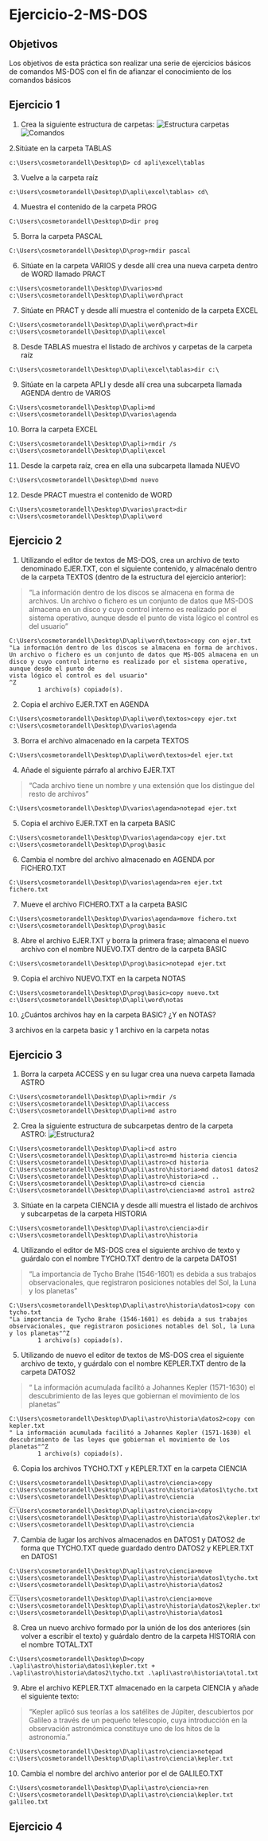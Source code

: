 # Ejercicio-2-MS-DOS

## Objetivos
Los objetivos de esta práctica son realizar una serie de ejercicios básicos de comandos MS-DOS con el fin de afianzar el conocimiento de los comandos básicos
## Ejercicio 1
1. Crea la siguiente estructura de carpetas:
![Estructura carpetas](https://github.com/cosmetorandellborras/Ejercicio-2-MS-DOS/blob/main/Ex%201.png)
![Comandos](https://github.com/cosmetorandellborras/Ejercicio-2-MS-DOS/blob/main/Cap%201.png)

2.Sitúate en la carpeta TABLAS
~~~
c:\Users\cosmetorandell\Desktop\D> cd apli\excel\tablas
~~~
3. Vuelve a la carpeta raíz
~~~
c:\Users\cosmetorandell\Desktop\D\apli\excel\tablas> cd\
~~~
4. Muestra el contenido de la carpeta PROG
~~~
C:\Users\cosmetorandell\Desktop\D>dir prog
~~~
5. Borra la carpeta PASCAL
~~~
C:\Users\cosmetorandell\Desktop\D\prog>rmdir pascal
~~~
6. Sitúate en la carpeta VARIOS y desde allí crea una nueva carpeta dentro de WORD llamado PRACT
~~~
c:\Users\cosmetorandell\Desktop\D\varios>md c:\Users\cosmetorandell\Desktop\D\apli\word\pract
~~~
7. Sitúate en PRACT y desde allí muestra el contenido de la carpeta EXCEL
~~~
C:\Users\cosmetorandell\Desktop\D\apli\word\pract>dir c:\Users\cosmetorandell\Desktop\D\apli\excel
~~~
8. Desde TABLAS muestra el listado de archivos y carpetas de la carpeta raíz
~~~
C:\Users\cosmetorandell\Desktop\D\apli\excel\tablas>dir c:\
~~~
9. Sitúate en la carpeta APLI y desde allí crea una subcarpeta llamada AGENDA dentro de VARIOS
~~~
C:\Users\cosmetorandell\Desktop\D\apli>md c:\Users\cosmetorandell\Desktop\D\varios\agenda
~~~
10. Borra la carpeta EXCEL
~~~
C:\Users\cosmetorandell\Desktop\D\apli>rmdir /s c:\Users\cosmetorandell\Desktop\D\apli\excel
~~~
11. Desde la carpeta raíz, crea en ella una subcarpeta llamada NUEVO
~~~
C:\Users\cosmetorandell\Desktop\D>md nuevo
~~~
12. Desde PRACT muestra el contenido de WORD
~~~
C:\Users\cosmetorandell\Desktop\D\varios\pract>dir c:\Users\cosmetorandell\Desktop\D\apli\word
~~~
## Ejercicio 2
1. Utilizando el editor de textos de MS-DOS, crea un archivo de texto denominado EJER.TXT, con el siguiente contenido, y almacénalo dentro de la carpeta TEXTOS (dentro de la estructura del ejercicio anterior):
>“La información dentro de los discos se almacena en forma de archivos. Un archivo o fichero es un conjunto de datos que MS-DOS almacena en un disco y cuyo control interno es realizado por el sistema operativo, aunque desde el punto de vista lógico el control es del usuario”
~~~
C:\Users\cosmetorandell\Desktop\D\apli\word\textos>copy con ejer.txt
"La información dentro de los discos se almacena en forma de archivos. Un archivo o fichero es un conjunto de datos que MS-DOS almacena en un disco y cuyo control interno es realizado por el sistema operativo, aunque desde el punto de
vista lógico el control es del usuario"
^Z
        1 archivo(s) copiado(s).

~~~
2. Copia el archivo EJER.TXT en AGENDA
~~~
C:\Users\cosmetorandell\Desktop\D\apli\word\textos>copy ejer.txt c:\Users\cosmetorandell\Desktop\D\varios\agenda
~~~
3. Borra el archivo almacenado en la carpeta TEXTOS
~~~
C:\Users\cosmetorandell\Desktop\D\apli\word\textos>del ejer.txt
~~~
4. Añade el siguiente párrafo al archivo EJER.TXT
>“Cada archivo tiene un nombre y una extensión que los distingue del resto de archivos”
~~~
C:\Users\cosmetorandell\Desktop\D\varios\agenda>notepad ejer.txt
~~~
5. Copia el archivo EJER.TXT en la carpeta BASIC
~~~
C:\Users\cosmetorandell\Desktop\D\varios\agenda>copy ejer.txt c:\Users\cosmetorandell\Desktop\D\prog\basic
~~~
6. Cambia el nombre del archivo almacenado en AGENDA por FICHERO.TXT
~~~
C:\Users\cosmetorandell\Desktop\D\varios\agenda>ren ejer.txt fichero.txt
~~~
7. Mueve el archivo FICHERO.TXT a la carpeta BASIC
~~~
C:\Users\cosmetorandell\Desktop\D\varios\agenda>move fichero.txt c:\Users\cosmetorandell\Desktop\D\prog\basic
~~~
8. Abre el archivo EJER.TXT y borra la primera frase; almacena el nuevo archivo con el nombre NUEVO.TXT dentro de la carpeta BASIC
~~~
C:\Users\cosmetorandell\Desktop\D\prog\basic>notepad ejer.txt
~~~
9. Copia el archivo NUEVO.TXT en la carpeta NOTAS
~~~
C:\Users\cosmetorandell\Desktop\D\prog\basic>copy nuevo.txt c:\Users\cosmetorandell\Desktop\D\apli\word\notas
~~~
10. ¿Cuántos archivos hay en la carpeta BASIC? ¿Y en NOTAS?

3 archivos en la carpeta basic y 1 archivo en la carpeta notas
## Ejercicio 3
1. Borra la carpeta ACCESS y en su lugar crea una nueva carpeta llamada ASTRO 
~~~
C:\Users\cosmetorandell\Desktop\D\apli>rmdir /s c:\Users\cosmetorandell\Desktop\D\apli\access
C:\Users\cosmetorandell\Desktop\D\apli>md astro
~~~
2. Crea la siguiente estructura de subcarpetas dentro de la carpeta ASTRO:
![Estructura2](https://github.com/cosmetorandellborras/Ejercicio-2-MS-DOS/blob/main/e2.png)
~~~
C:\Users\cosmetorandell\Desktop\D\apli>cd astro
C:\Users\cosmetorandell\Desktop\D\apli\astro>md historia ciencia
C:\Users\cosmetorandell\Desktop\D\apli\astro>cd historia
C:\Users\cosmetorandell\Desktop\D\apli\astro\historia>md datos1 datos2
C:\Users\cosmetorandell\Desktop\D\apli\astro\historia>cd ..
C:\Users\cosmetorandell\Desktop\D\apli\astro>cd ciencia
C:\Users\cosmetorandell\Desktop\D\apli\astro\ciencia>md astro1 astro2
~~~
3. Sitúate en la carpeta CIENCIA y desde allí muestra el listado de archivos y subcarpetas de la carpeta HISTORIA
~~~
C:\Users\cosmetorandell\Desktop\D\apli\astro\ciencia>dir c:\Users\cosmetorandell\Desktop\D\apli\astro\historia
~~~
4. Utilizando el editor de MS-DOS crea el siguiente archivo de texto y guárdalo con el nombre TYCHO.TXT dentro de la carpeta DATOS1
>“La importancia de Tycho Brahe (1546-1601) es debida a sus trabajos observacionales, que registraron posiciones notables del Sol, la Luna y los planetas”
~~~
C:\Users\cosmetorandell\Desktop\D\apli\astro\historia\datos1>copy con tycho.txt
"La importancia de Tycho Brahe (1546-1601) es debida a sus trabajos observacionales, que registraron posiciones notables del Sol, la Luna y los planetas"^Z
        1 archivo(s) copiado(s).
~~~
5. Utilizando de nuevo el editor de textos de MS-DOS crea el siguiente archivo de texto, y guárdalo con el nombre KEPLER.TXT dentro de la carpeta DATOS2
>“ La información acumulada facilitó a Johannes Kepler (1571-1630) el descubrimiento de las leyes que gobiernan el movimiento de los planetas”
~~~
C:\Users\cosmetorandell\Desktop\D\apli\astro\historia\datos2>copy con kepler.txt
" La información acumulada facilitó a Johannes Kepler (1571-1630) el descubrimiento de las leyes que gobiernan el movimiento de los planetas"^Z
        1 archivo(s) copiado(s).

~~~
6. Copia los archivos TYCHO.TXT y KEPLER.TXT en la carpeta CIENCIA
~~~
C:\Users\cosmetorandell\Desktop\D\apli\astro\ciencia>copy c:\Users\cosmetorandell\Desktop\D\apli\astro\historia\datos1\tycho.txt c:\Users\cosmetorandell\Desktop\D\apli\astro\ciencia
___
C:\Users\cosmetorandell\Desktop\D\apli\astro\ciencia>copy c:\Users\cosmetorandell\Desktop\D\apli\astro\historia\datos2\kepler.txt c:\Users\cosmetorandell\Desktop\D\apli\astro\ciencia
~~~
7. Cambia de lugar los archivos almacenados en DATOS1 y DATOS2 de forma que TYCHO.TXT quede guardado dentro DATOS2 y KEPLER.TXT en DATOS1
~~~
C:\Users\cosmetorandell\Desktop\D\apli\astro\ciencia>move c:\Users\cosmetorandell\Desktop\D\apli\astro\historia\datos1\tycho.txt c:\Users\cosmetorandell\Desktop\D\apli\astro\historia\datos2
___
C:\Users\cosmetorandell\Desktop\D\apli\astro\ciencia>move c:\Users\cosmetorandell\Desktop\D\apli\astro\historia\datos2\kepler.txt c:\Users\cosmetorandell\Desktop\D\apli\astro\historia\datos1 
~~~
8. Crea un nuevo archivo formado por la unión de los dos anteriores (sin volver a escribir el texto) y guárdalo dentro de la carpeta HISTORIA con el nombre TOTAL.TXT
~~~
C:\Users\cosmetorandell\Desktop\D>copy .\apli\astro\historia\datos1\kepler.txt + .\apli\astro\historia\datos2\tycho.txt .\apli\astro\historia\total.txt
~~~
9. Abre el archivo KEPLER.TXT almacenado en la carpeta CIENCIA y añade el siguiente texto:
>“Kepler aplicó sus teorías a los satélites de Júpiter, descubiertos por Galileo a través de un pequeño telescopio, cuya introducción en la observación astronómica constituye uno de los hitos de la astronomía.”
~~~
C:\Users\cosmetorandell\Desktop\D\apli\astro\ciencia>notepad c:\Users\cosmetorandell\Desktop\D\apli\astro\ciencia\kepler.txt
~~~
10. Cambia el nombre del archivo anterior por el de GALILEO.TXT
~~~
C:\Users\cosmetorandell\Desktop\D\apli\astro\ciencia>ren C:\Users\cosmetorandell\Desktop\D\apli\astro\ciencia\kepler.txt galileo.txt
~~~
## Ejercicio 4


